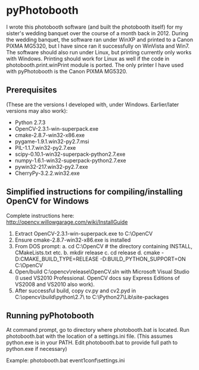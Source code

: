 pyPhotobooth
=============

I wrote this photobooth software (and built the photobooth itself) for my sister's wedding banquet over the course of a month back in 2012.  During the wedding banquet, the software ran under WinXP and printed to a Canon PIXMA MG5320, but I have since ran it successfully on WinVista and Win7.  The software should also run under Linux, but printing currently only works with Windows. Printing should work for Linux as well if the code in photobooth.print.winPrint module is ported.  The only printer I have used with pyPhotobooth is the Canon PIXMA MG5320.

Prerequisites
-------------
(These are the versions I developed with, under Windows.  Earlier/later versions may also work):
* Python 2.7.3
* OpenCV-2.3.1-win-superpack.exe
* cmake-2.8.7-win32-x86.exe
* pygame-1.9.1.win32-py2.7.msi
* PIL-1.1.7.win32-py2.7.exe
* scipy-0.10.1-win32-superpack-python2.7.exe
* numpy-1.6.1-win32-superpack-python2.7.exe
* pywin32-217.win32-py2.7.exe
* CherryPy-3.2.2.win32.exe

Simplified instructions for compiling/installing OpenCV for Windows
-------------------------------------------------------------------
Complete instructions here: http://opencv.willowgarage.com/wiki/InstallGuide

1. Extract OpenCV-2.3.1-win-superpack.exe to C:\OpenCV
2. Ensure cmake-2.8.7-win32-x86.exe is installed
3. From DOS prompt:
    a. cd C:\OpenCV  # the directory containing INSTALL, CMakeLists.txt etc.
    b. mkdir release
    c. cd release
    d. cmake -D:CMAKE_BUILD_TYPE=RELEASE -D:BUILD_PYTHON_SUPPORT=ON C:\OpenCV
4. Open/build C:\opencv\release\OpenCV.sln with Microsoft Visual Studio (I used VS2010 Professional.  OpenCV docs say Express Editions of VS2008 and VS2010 also work).
5. After successful build, copy cv.py and cv2.pyd in C:\opencv\build\python\2.7\ to C:\Python27\Lib\site-packages

Running pyPhotobooth
--------------------
At command prompt, go to directory where photobooth.bat is located.
Run photobooth.bat with the location of a settings.ini file.  (This assumes python.exe is in your PATH.  Edit photobooth.bat to provide full path to python.exe if necessary)

Example: photobooth.bat event1conf\settings.ini

